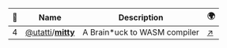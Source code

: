 |:star2: | Name | Description | 🌍|
|---|---|---|---|
|4|[@utatti](https://github.com/utatti)/[**mitty**](https://github.com/utatti/mitty)|A Brain*uck to WASM compiler|[:arrow_upper_right:](https://utatti.github.io/mitty/)|

